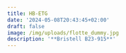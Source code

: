 ```yaml
---
title: HB-ETG
date: '2024-05-08T20:43:45+02:00'
draft: false
image: /img/uploads/flotte_dummy.jpg
description: '**Bristell B23-915**'
---
```


